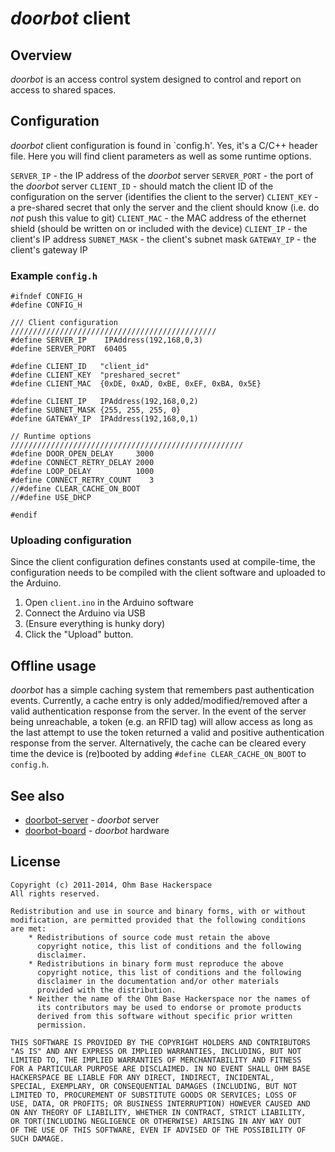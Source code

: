 # _doorbot_ client

## Overview

_doorbot_ is an access control system designed to control and report on access to shared spaces.

## Configuration

_doorbot_ client configuration is found in `config.h'. Yes, it's a C/C++ header file. Here you will find client parameters as well as some runtime options.

`SERVER_IP` - the IP address of the _doorbot_ server
`SERVER_PORT` - the port of the _doorbot_ server
`CLIENT_ID` - should match the client ID of the configuration on the server (identifies the client to the server)
`CLIENT_KEY` - a pre-shared secret that only the server and the client should know (i.e. do _not_ push this value to git)
`CLIENT_MAC` - the MAC address of the ethernet shield (should be written on or included with the device)
`CLIENT_IP` - the client's IP address
`SUBNET_MASK` - the client's subnet mask
`GATEWAY_IP` - the client's gateway IP

### Example `config.h`

    #ifndef CONFIG_H
    #define CONFIG_H

    /// Client configuration //////////////////////////////////////////////
    #define SERVER_IP    IPAddress(192,168,0,3)
    #define SERVER_PORT  60405
    
    #define CLIENT_ID   "client_id"
    #define CLIENT_KEY  "preshared_secret"
    #define CLIENT_MAC  {0xDE, 0xAD, 0xBE, 0xEF, 0xBA, 0x5E}

    #define CLIENT_IP   IPAddress(192,168,0,2)
    #define SUBNET_MASK {255, 255, 255, 0}
    #define GATEWAY_IP  IPAddress(192,168,0,1)

    // Runtime options ////////////////////////////////////////////////////
    #define DOOR_OPEN_DELAY     3000
    #define CONNECT_RETRY_DELAY 2000
    #define LOOP_DELAY          1000
    #define CONNECT_RETRY_COUNT    3
    //#define CLEAR_CACHE_ON_BOOT
    //#define USE_DHCP

    #endif

### Uploading configuration

Since the client configuration defines constants used at compile-time, the configuration needs to be compiled with the client software and uploaded to the Arduino.

1. Open `client.ino` in the Arduino software
2. Connect the Arduino via USB
3. (Ensure everything is hunky dory)
4. Click the "Upload" button.

## Offline usage

_doorbot_ has a simple caching system that remembers past authentication events. Currently, a cache entry is only added/modified/removed after a valid authentication response from the server. In the event of the server being unreachable, a token (e.g. an RFID tag) will allow access as long as the last attempt to use the token returned a valid and positive authentication response from the server. Alternatively, the cache can be cleared every time the device is (re)booted by adding `#define CLEAR_CACHE_ON_BOOT` to `config.h`.

## See also

* [doorbot-server](https://github.com/ohmbase/doorbot-server) - _doorbot_ server
* [doorbot-board](https://github.com/ohmbase/doorbot-board) - _doorbot_ hardware

## License

    Copyright (c) 2011-2014, Ohm Base Hackerspace
    All rights reserved.

    Redistribution and use in source and binary forms, with or without
    modification, are permitted provided that the following conditions
    are met:
        * Redistributions of source code must retain the above
          copyright notice, this list of conditions and the following
          disclaimer.
        * Redistributions in binary form must reproduce the above
          copyright notice, this list of conditions and the following
          disclaimer in the documentation and/or other materials
          provided with the distribution.
        * Neither the name of the Ohm Base Hackerspace nor the names of
          its contributors may be used to endorse or promote products
          derived from this software without specific prior written
          permission.

    THIS SOFTWARE IS PROVIDED BY THE COPYRIGHT HOLDERS AND CONTRIBUTORS
    "AS IS" AND ANY EXPRESS OR IMPLIED WARRANTIES, INCLUDING, BUT NOT
    LIMITED TO, THE IMPLIED WARRANTIES OF MERCHANTABILITY AND FITNESS
    FOR A PARTICULAR PURPOSE ARE DISCLAIMED. IN NO EVENT SHALL OHM BASE
    HACKERSPACE BE LIABLE FOR ANY DIRECT, INDIRECT, INCIDENTAL,
    SPECIAL, EXEMPLARY, OR CONSEQUENTIAL DAMAGES (INCLUDING, BUT NOT
    LIMITED TO, PROCUREMENT OF SUBSTITUTE GOODS OR SERVICES; LOSS OF
    USE, DATA, OR PROFITS; OR BUSINESS INTERRUPTION) HOWEVER CAUSED AND
    ON ANY THEORY OF LIABILITY, WHETHER IN CONTRACT, STRICT LIABILITY,
    OR TORT(INCLUDING NEGLIGENCE OR OTHERWISE) ARISING IN ANY WAY OUT
    OF THE USE OF THIS SOFTWARE, EVEN IF ADVISED OF THE POSSIBILITY OF
    SUCH DAMAGE.